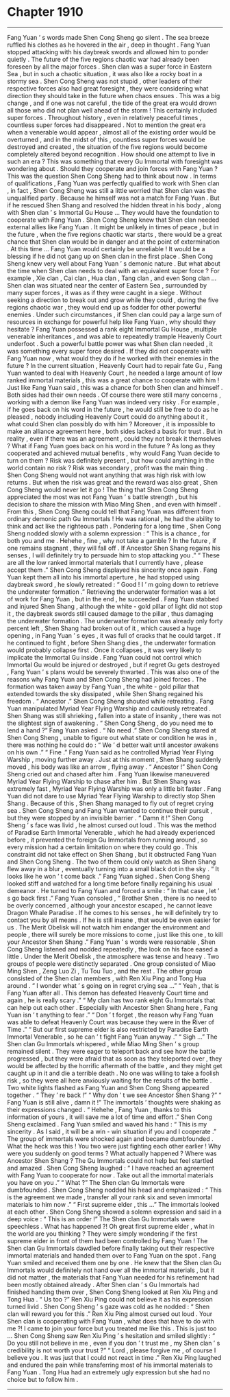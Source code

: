 
# Chapter 1910


---

Fang Yuan ’ s words made Shen Cong Sheng go silent .
The sea breeze ruffled his clothes as he hovered in the air , deep in thought .
Fang Yuan stopped attacking with his daybreak swords and allowed him to ponder quietly .
The future of the five regions chaotic war had already been foreseen by all the major forces . Shen clan was a super force in Eastern Sea , but in such a chaotic situation , it was also like a rocky boat in a stormy sea .
Shen Cong Sheng was not stupid , other leaders of their respective forces also had great foresight , they were considering what direction they should take in the future when chaos ensues .
This was a big change , and if one was not careful , the tide of the great era would drown all those who did not plan well ahead of the storm !
This certainly included super forces .
Throughout history , even in relatively peaceful times , countless super forces had disappeared . Not to mention the great era when a venerable would appear , almost all of the existing order would be overturned , and in the midst of this , countless super forces would be destroyed and created , the situation of the five regions would become completely altered beyond recognition .
How should one attempt to live in such an era ?
This was something that every Gu Immortal with foresight was wondering about .
Should they cooperate and join forces with Fang Yuan ?
This was the question Shen Cong Sheng had to think about now .
In terms of qualifications , Fang Yuan was perfectly qualified to work with Shen clan , in fact , Shen Cong Sheng was still a little worried that Shen clan was the unqualified party . Because he himself was not a match for Fang Yuan .
But if he rescued Shen Shang and resolved the hidden threat in his body , along with Shen clan ’ s Immortal Gu House … They would have the foundation to cooperate with Fang Yuan .
Shen Cong Sheng knew that Shen clan needed external allies like Fang Yuan .
It might be unlikely in times of peace , but in the future , when the five regions chaotic war starts , there would be a great chance that Shen clan would be in danger and at the point of extermination .
At this time … Fang Yuan would certainly be unreliable !
It would be a blessing if he did not gang up on Shen clan in the first place .
Shen Cong Sheng knew very well about Fang Yuan ’ s demonic nature .
But what about the time when Shen clan needs to deal with an equivalent super force ? For example , Xie clan , Cai clan , Hua clan , Tang clan , and even Song clan …
Shen clan was situated near the center of Eastern Sea , surrounded by many super forces , it was as if they were caught in a siege .
Without seeking a direction to break out and grow while they could , during the five regions chaotic war , they would end up as fodder for other powerful enemies .
Under such circumstances , if Shen clan could pay a large sum of resources in exchange for powerful help like Fang Yuan , why should they hesitate ?
Fang Yuan possessed a rank eight Immortal Gu House , multiple venerable inheritances , and was able to repeatedly trample Heavenly Court underfoot . Such a powerful battle power was what Shen clan needed , it was something every super force desired .
If they did not cooperate with Fang Yuan now , what would they do if he worked with their enemies in the future ?
In the current situation , Heavenly Court had to repair fate Gu , Fang Yuan wanted to deal with Heavenly Court , he needed a large amount of low ranked immortal materials , this was a great chance to cooperate with him !
Just like Fang Yuan said , this was a chance for both Shen clan and himself .
Both sides had their own needs .
Of course there were still many concerns , working with a demon like Fang Yuan was indeed very risky .
For example , if he goes back on his word in the future , he would still be free to do as he pleased , nobody including Heavenly Court could do anything about it , what could Shen clan possibly do with him ?
Moreover , it is impossible to make an alliance agreement here , both sides lacked a basis for trust .
But in reality , even if there was an agreement , could they not break it themselves ?
What if Fang Yuan goes back on his word in the future ?
As long as they cooperated and achieved mutual benefits , why would Fang Yuan decide to turn on them ?
Risk was definitely present , but how could anything in the world contain no risk ?
Risk was secondary , profit was the main thing .
Shen Cong Sheng would not want anything that was high risk with low returns . But when the risk was great and the reward was also great , Shen Cong Sheng would never let it go !
The thing that Shen Cong Sheng appreciated the most was not Fang Yuan ’ s battle strength , but his decision to share the mission with Miao Ming Shen , and even with himself .
From this , Shen Cong Sheng could tell that Fang Yuan was different from ordinary demonic path Gu Immortals ! He was rational , he had the ability to think and act like the righteous path .
Pondering for a long time , Shen Cong Sheng nodded slowly with a solemn expression : “ This is a chance , for both you and me . Hehehe , fine , why not take a gamble ? In the future , if one remains stagnant , they will fall off . If Ancestor Shen Shang regains his senses , I will definitely try to persuade him to stop attacking you .”
“ These are all the low ranked immortal materials that I currently have , please accept them .” Shen Cong Sheng displayed his sincerity once again .
Fang Yuan kept them all into his immortal aperture , he had stopped using daybreak sword , he slowly retreated : “ Good ! I ’ m going down to retrieve the underwater formation .”
Retrieving the underwater formation was a lot of work for Fang Yuan , but in the end , he succeeded .
Fang Yuan stabbed and injured Shen Shang , although the white - gold pillar of light did not stop it , the daybreak swords still caused damage to the pillar , thus damaging the underwater formation .
The underwater formation was already only forty percent left , Shen Shang had broken out of it , which caused a huge opening , in Fang Yuan ’ s eyes , it was full of cracks that he could target .
If he continued to fight , before Shen Shang dies , the underwater formation would probably collapse first .
Once it collapses , it was very likely to implicate the Immortal Gu inside . Fang Yuan could not control which Immortal Gu would be injured or destroyed , but if regret Gu gets destroyed , Fang Yuan ’ s plans would be severely thwarted .
This was also one of the reasons why Fang Yuan and Shen Cong Sheng had joined forces .
The formation was taken away by Fang Yuan , the white - gold pillar that extended towards the sky dissipated , while Shen Shang regained his freedom .
“ Ancestor .” Shen Cong Sheng shouted while retreating .
Fang Yuan manipulated Myriad Year Flying Warship and cautiously retreated .
Shen Shang was still shrieking , fallen into a state of insanity , there was not the slightest sign of awakening .
“ Shen Cong Sheng , do you need me to lend a hand ?” Fang Yuan asked .
“ No need .” Shen Cong Sheng stared at Shen Cong Sheng , unable to figure out what state or condition he was in , there was nothing he could do : “ We ’ d better wait until ancestor awakens on his own .”
“ Fine .” Fang Yuan said as he controlled Myriad Year Flying Warship , moving further away .
Just at this moment , Shen Shang suddenly moved , his body was like an arrow , flying away .
“ Ancestor !” Shen Cong Sheng cried out and chased after him .
Fang Yuan likewise maneuvered Myriad Year Flying Warship to chase after him .
But Shen Shang was extremely fast , Myriad Year Flying Warship was only a little bit faster .
Fang Yuan did not dare to use Myriad Year Flying Warship to directly stop Shen Shang . Because of this , Shen Shang managed to fly out of regret crying sea .
Shen Cong Sheng and Fang Yuan wanted to continue their pursuit , but they were stopped by an invisible barrier .
“ Damn it !” Shen Cong Sheng ’ s face was livid , he almost cursed out loud .
This was the method of Paradise Earth Immortal Venerable , which he had already experienced before , it prevented the foreign Gu Immortals from running around , so every mission had a certain limitation on where they could go .
This constraint did not take effect on Shen Shang , but it obstructed Fang Yuan and Shen Cong Sheng .
The two of them could only watch as Shen Shang flew away in a blur , eventually turning into a small black dot in the sky .
“ It looks like he won ’ t come back .” Fang Yuan sighed .
Shen Cong Sheng looked stiff and watched for a long time before finally regaining his usual demeanor . He turned to Fang Yuan and forced a smile : “ In that case , let ’ s go back first .”
Fang Yuan consoled , “ Brother Shen , there is no need to be overly concerned , although your ancestor escaped , he cannot leave Dragon Whale Paradise . If he comes to his senses , he will definitely try to contact you by all means . If he is still insane , that would be even easier for us . The Merit Obelisk will not watch him endanger the environment and people , there will surely be more missions to come , just like this one , to kill your Ancestor Shen Shang .”
Fang Yuan ’ s words were reasonable , Shen Cong Sheng listened and nodded repeatedly , the look on his face eased a little .
Under the Merit Obelisk , the atmosphere was tense and heavy .
Two groups of people were distinctly separated .
One group consisted of Miao Ming Shen , Zeng Luo Zi , Tu Tou Tuo , and the rest .
The other group consisted of the Shen clan members , with Ren Xiu Ping and Tong Hua around .
“ I wonder what ’ s going on in regret crying sea …”
“ Yeah , that is Fang Yuan after all . This demon has defeated Heavenly Court time and again , he is really scary .”
“ My clan has two rank eight Gu Immortals that can help out each other . Especially with Ancestor Shen Shang here , Fang Yuan isn ’ t anything to fear .”
“ Don ’ t forget , the reason why Fang Yuan was able to defeat Heavenly Court was because they were in the River of Time .”
“ But our first supreme elder is also restricted by Paradise Earth Immortal Venerable , so he can ’ t fight Fang Yuan anyway .”
“ Sigh …”
The Shen clan Gu Immortals whispered , while Miao Ming Shen ’ s group remained silent .
They were eager to teleport back and see how the battle progressed , but they were afraid that as soon as they teleported over , they would be affected by the horrific aftermath of the battle , and they might get caught up in it and die a terrible death .
No one was willing to take a foolish risk , so they were all here anxiously waiting for the results of the battle .
Two white lights flashed as Fang Yuan and Shen Cong Sheng appeared together .
“ They ’ re back !”
“ Why don ’ t we see Ancestor Shen Shang ?”
“ Fang Yuan is still alive , damn it !”
The immortals ’ thoughts were shaking as their expressions changed .
“ Hehehe , Fang Yuan , thanks to this information of yours , it will save me a lot of time and effort .” Shen Cong Sheng exclaimed .
Fang Yuan smiled and waved his hand : “ This is my sincerity . As I said , it will be a win - win situation if you and I cooperate .”
The group of immortals were shocked again and became dumbfounded .
What the heck was this !
You two were just fighting each other earlier ! Why were you suddenly on good terms ?
What actually happened ?
Where was Ancestor Shen Shang ?
The Gu Immortals could not help but feel startled and amazed .
Shen Cong Sheng laughed : “ I have reached an agreement with Fang Yuan to cooperate for now . Take out all the immortal materials you have on you .”
“ What ?” The Shen clan Gu Immortals were dumbfounded .
Shen Cong Sheng nodded his head and emphasized : “ This is the agreement we made , transfer all your rank six and seven immortal materials to him now .”
“ First supreme elder , this …” The immortals looked at each other .
Shen Cong Sheng showed a solemn expression and said in a deep voice : “ This is an order !”
The Shen clan Gu Immortals were speechless .
What has happened ?!
Oh great first supreme elder , what in the world are you thinking ?
They were simply wondering if the first supreme elder in front of them had been controlled by Fang Yuan !
The Shen clan Gu Immortals dawdled before finally taking out their respective immortal materials and handed them over to Fang Yuan on the spot .
Fang Yuan smiled and received them one by one .
He knew that the Shen clan Gu Immortals would definitely not hand over all the immortal materials , but it did not matter , the materials that Fang Yuan needed for his refinement had been mostly obtained already .
After Shen clan ’ s Gu Immortals had finished handing them over , Shen Cong Sheng looked at Ren Xiu Ping and Tong Hua .
“ Us too ?” Ren Xiu Ping could not believe it as his expression turned livid .
Shen Cong Sheng ’ s gaze was cold as he nodded : “ Shen clan will reward you for this .”
Ren Xiu Ping almost cursed out loud .
Your Shen clan is cooperating with Fang Yuan , what does that have to do with me ?!
I came to join your force but you treated me like this . This is just too …
Shen Cong Sheng saw Ren Xiu Ping ’ s hesitation and smiled slightly : “ Do you still not believe in me , even if you don ’ t trust me , my Shen clan ’ s credibility is not worth your trust ?”
“ Lord , please forgive me , of course I believe you . It was just that I could not react in time .” Ren Xiu Ping laughed and endured the pain while transferring most of his immortal materials to Fang Yuan .
Tong Hua had an extremely ugly expression but she had no choice but to follow him .

---

